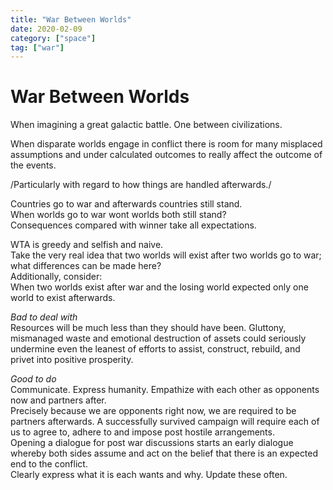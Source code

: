 ```yaml
---
title: "War Between Worlds"
date: 2020-02-09
category: ["space"]
tag: ["war"]
---
```


# War Between Worlds

When imagining a great galactic battle. One between civilizations. 

When disparate worlds engage in conflict there is room for many misplaced assumptions and under calculated outcomes to really affect the outcome of the events.

/Particularly with regard to how things are handled afterwards./

Countries go to war and afterwards countries still stand.  
When worlds go to war wont worlds both still stand?  
Consequences compared with winner take all expectations.  

WTA is greedy and selfish and naive.  
Take the very real idea that two worlds will exist after two worlds go to war; what differences can be made here?  
Additionally, consider:  
When two worlds exist after war and the losing world expected only one world to exist afterwards.  

*Bad to deal with*  
Resources will be much less than they should have been. Gluttony, mismanaged waste and emotional destruction of assets could seriously undermine even the leanest of efforts to assist, construct, rebuild, and privet into positive prosperity.  

*Good to do*  
Communicate. Express humanity. Empathize with each other as opponents now and partners after.  
Precisely because we are opponents right now, we are required to be partners afterwards. A successfully survived campaign will require each of us to agree to, adhere to and impose post hostile arrangements.  
Opening a dialogue for post war discussions starts an early dialogue whereby both sides assume and act on the belief that there is an expected end to the conflict.  
Clearly express what it is each wants and why. Update these often.  
